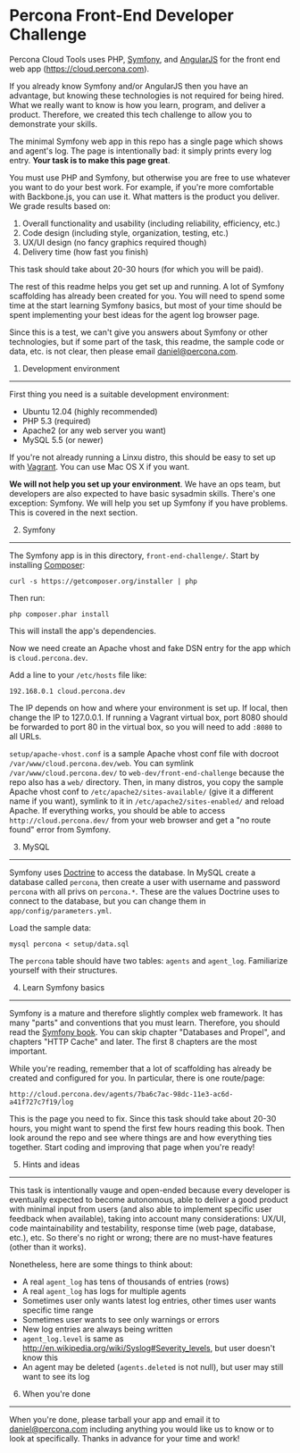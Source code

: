 Percona Front-End Developer Challenge
=====================================

Percona Cloud Tools uses PHP, [Symfony](http://symfony.com/), and [AngularJS](http://angularjs.org/)
for the front end web app (https://cloud.percona.com).

If you already know Symfony and/or AngularJS then you have an advantage, but knowing these technologies
is not required for being hired.  What we really want to know is how you learn, program, and deliver a
product.  Therefore, we created this tech challenge to allow you to demonstrate your skills.
    
The minimal Symfony web app in this repo has a single page which shows and agent's log.  The page is
intentionally bad: it simply prints every log entry.  **Your task is to make this page great**.

You must use PHP and Symfony, but otherwise you are free to use whatever you want to do your best work.
For example, if you're more comfortable with Backbone.js, you can use it.  What matters is the product
you deliver.  We grade results based on:

1. Overall functionality and usability (including reliability, efficiency, etc.)
2. Code design (including style, organization, testing, etc.)
3. UX/UI design (no fancy graphics required though)
4. Delivery time (how fast you finish)

This task should take about 20-30 hours (for which you will be paid).

The rest of this readme helps you get set up and running.  A lot of Symfony scaffolding has already been
created for you.  You will need to spend some time at the start learning Symfony basics, but most of your
time should be spent implementing your best ideas for the agent log browser page.

Since this is a test, we can't give you answers about Symfony or other technologies, but if some part
of the task, this readme, the sample code or data, etc. is not clear, then please email daniel@percona.com.

1) Development environment
--------------------------

First thing you need is a suitable development environment:

* Ubuntu 12.04 (highly recommended)
* PHP 5.3 (required)
* Apache2 (or any web server you want)
* MySQL 5.5 (or newer)

If you're not already running a Linxu distro, this should be easy to set up with [Vagrant](http://www.vagrantup.com/).
You can use Mac OS X if you want.

**We will not help you set up your environment**.  We have an ops team, but developers are also expected
to have basic sysadmin skills.  There's one exception: Symfony.  We will help you set up Symfony if you
have problems.  This is covered in the next section.

2) Symfony
----------

The Symfony app is in this directory, `front-end-challenge/`.  Start by installing [Composer](https://getcomposer.org/):

    curl -s https://getcomposer.org/installer | php

Then run:

    php composer.phar install

This will install the app's dependencies.

Now we need create an Apache vhost and fake DSN entry for the app which is `cloud.percona.dev`.

Add a line to your `/etc/hosts` file like:

    192.168.0.1	cloud.percona.dev

The IP depends on how and where your environment is set up.  If local, then change the IP to 127.0.0.1.
If running a Vagrant virtual box, port 8080 should be forwarded to port 80 in the virtual box, so you
will need to add `:8080` to all URLs.

`setup/apache-vhost.conf` is a sample Apache vhost conf file with docroot `/var/www/cloud.percona.dev/web`.
You can symlink `/var/www/cloud.percona.dev/` to `web-dev/front-end-challenge` because the repo also
has a `web/` directory.  Then, in many distros, you copy the sample Apache vhost conf to
`/etc/apache2/sites-available/` (give it a different name if you want), symlink to it in
`/etc/apache2/sites-enabled/` and reload Apache.  If everything works, you should be able to access
`http://cloud.percona.dev/` from your web browser and get a "no route found" error from Symfony.

3) MySQL
--------

Symfony uses [Doctrine](http://www.doctrine-project.org/) to access the database.  In MySQL create a database
called `percona`, then create a user with username and password `percona` with all privs on `percona.*`.
These are the values Doctrine uses to connect to the database, but you can change them in
`app/config/parameters.yml`.

Load the sample data:

    mysql percona < setup/data.sql
    
The `percona` table should have two tables: `agents` and `agent_log`.  Familiarize yourself with their
structures.

4) Learn Symfony basics
-----------------------

Symfony is a mature and therefore slightly complex web framework.  It has many "parts" and conventions
that you must learn.  Therefore, you should read the [Symfony book](http://symfony.com/doc/2.3/book/index.html).
You can skip chapter "Databases and Propel", and chapters "HTTP Cache" and later.  The first 8 chapters
are the most important.

While you're reading, remember that a lot of scaffolding has already be created and configured for you.
In particular, there is one route/page:

    http://cloud.percona.dev/agents/7ba6c7ac-98dc-11e3-ac6d-a41f727c7f19/log
    
This is the page you need to fix.  Since this task should take about 20-30 hours, you might want to spend
the first few hours reading this book.  Then look around the repo and see where things are and how
everything ties together.  Start coding and improving that page when you're ready!

5) Hints and ideas
------------------

This task is intentionally vauge and open-ended because every developer is eventually expected to become
autonomous, able to deliver a good product with minimal input from users (and also able to implement
specific user feedback when available), taking into account many considerations: UX/UI, code
maintainability and testability, response time (web page, database, etc.), etc.  So there's no right or
wrong; there are no must-have features (other than it works).

Nonetheless, here are some things to think about:

* A real `agent_log` has tens of thousands of entries (rows)
* A real `agent_log` has logs for multiple agents
* Sometimes user only wants latest log entries, other times user wants specific time range
* Sometimes user wants to see only warnings or errors
* New log entries are always being written
* `agent_log.level` is same as http://en.wikipedia.org/wiki/Syslog#Severity_levels, but user doesn't know this
* An agent may be deleted (`agents.deleted` is not null), but user may still want to see its log

6) When you're done
-------------------

When you're done, please tarball your app and email it to daniel@percona.com including anything you
would like us to know or to look at specifically.  Thanks in advance for your time and work!
